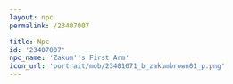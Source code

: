 ```yaml
---
layout: npc
permalink: /23407007

title: Npc
id: '23407007'
npc_name: 'Zakum''s First Arm'
icon_url: 'portrait/mob/23401071_b_zakumbrown01_p.png'
---
```

